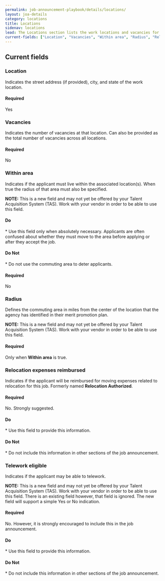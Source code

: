 ```yaml
---
permalink: job-announcement-playbook/details/locations/
layout: joa-details
category: locations
title: Locations
sidenav: locations
lead: The Locations section lists the work locations and vacancies for the job.
current-fields: ["Location", "Vacancies", "Within area", "Radius", "Relocation expenses reimbursed", "Telework eligible"]
---
```


## Current fields

### Location

Indicates the street address (if provided), city, and state of the work location.

#### Required

Yes

### Vacancies

Indicates the number of vacancies at that location. Can also be provided as the total number of vacancies across all locations.

#### Required
No

### Within area

Indicates if the applicant must live within the associated location(s). When true the radius of that area must also be specified.

**NOTE:** This is a new field and may not yet be offered by your Talent Acquisition System (TAS). Work with your vendor in order to be able to use this field.

<div class="usajobs-recruitment-joa-playbook-details__container">
<div class="usajobs-recruitment-joa-playbook-details__do">
  <h4><span class="fa fa-check"></span> Do</h4>
  * Use this field only when absolutely necessary. Applicants are often confused about whether they must  move to the area before applying or after they accept the job.
</div>
<div class="usajobs-recruitment-joa-playbook-details__do-not">
  <h4><span class="fa fa-times"></span> Do Not</h4>
  * Do not use the commuting area to deter applicants.
</div>
</div>

#### Required
No

### Radius

Defines the commuting area in miles from the center of the location that the agency has identified in their merit promotion plan.

**NOTE:** This is a new field and may not yet be offered by your Talent Acquisition System (TAS). Work with your vendor in order to be able to use this field.

#### Required
Only when **Within area** is true.

### Relocation expenses reimbursed

Indicates if the applicant will be reimbursed for moving expenses related to relocation for this job. Formerly named **Relocation Authorized**.

#### Required

No. Strongly suggested.

<div class="usajobs-recruitment-joa-playbook-details__container">
<div class="usajobs-recruitment-joa-playbook-details__do">
  <h4><span class="fa fa-check"></span> Do</h4>
  * Use this field to provide this information.
</div>
<div class="usajobs-recruitment-joa-playbook-details__do-not">
  <h4><span class="fa fa-times"></span> Do Not</h4>
  * Do not include this information in other sections of the job announcement.
</div>
</div>

### Telework eligible

Indicates if the applicant may be able to telework.

**NOTE:** This is a new field and may not yet be offered by your Talent Acquisition System (TAS). Work with your vendor in order to be able to use this field. There is an existing field however, that field is ignored. The new field will support a simple Yes or No indication.

#### Required

No. However, it is strongly encouraged to include this in the job announcement.

<div class="usajobs-recruitment-joa-playbook-details__container">
<div class="usajobs-recruitment-joa-playbook-details__do">
  <h4><span class="fa fa-check"></span> Do</h4>
  * Use this field to provide this information.
</div>
<div class="usajobs-recruitment-joa-playbook-details__do-not">
  <h4><span class="fa fa-times"></span> Do Not</h4>
  * Do not include this information in other sections of the job announcement.
</div>
</div>
